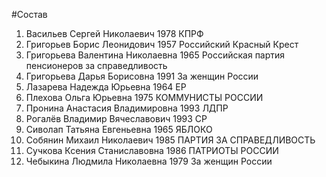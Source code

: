 #Состав
1. Васильев Сергей Николаевич 1978 КПРФ
2. Григорьев Борис Леонидович 1957 Российский Красный Крест
3. Григорьева Валентина Николаевна 1965 Российская партия пенсионеров за справедливость
4. Григорьева Дарья Борисовна 1991 За женщин России
5. Лазарева Надежда Юрьевна 1964 ЕР
6. Плехова Ольга Юрьевна 1975 КОММУНИСТЫ РОССИИ
7. Пронина Анастасия Владимировна 1993 ЛДПР
8. Рогалёв Владимир Вячеславович 1993 СР
9. Сиволап Татьяна Евгеньевна 1965 ЯБЛОКО
10. Собянин Михаил Николаевич 1985 ПАРТИЯ ЗА СПРАВЕДЛИВОСТЬ
11. Сучкова Ксения Станиславовна 1986 ПАТРИОТЫ РОССИИ
12. Чебыкина Людмила Николаевна 1979 За женщин России
